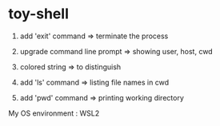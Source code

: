 # toy-shell

1. add 'exit' command
=> terminate the process

2. upgrade command line prompt
=> showing user, host, cwd

3. colored string
=> to distinguish

4. add 'ls' command
=> listing file names in cwd

5. add 'pwd' command
=> printing working directory


My OS environment : WSL2
